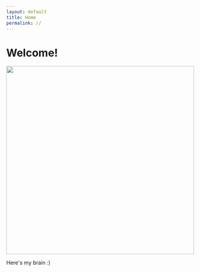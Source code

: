 ```yaml
---
layout: default 
title: Home
permalink: //
---
```


# Welcome!

<img src="{{site.imgurl}}/myBrain.gif" height="500" />


Here's my brain :)
